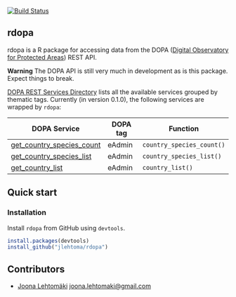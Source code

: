 [![Build Status](https://travis-ci.org/jlehtoma/rdopa.svg?branch=master)](https://travis-ci.org/jlehtoma/respecies)

## rdopa

rdopa is a R package for accessing data from the DOPA ([Digital Observatory for Protected Areas](http://dopa.jrc.ec.europa.eu/)) REST API.

**Warning** The DOPA API is still very much in development as is this package. Expect things to break.

[DOPA REST Services Directory](http://dopa-services.jrc.ec.europa.eu/rest/) lists all the available services grouped by thematic tags. Currently (in version 0.1.0), the following services are wrapped by `rdopa`:

| DOPA Service                       | DOPA tag                           | Function                           |
|------------------------------------|------------------------------------|------------------------------------|
| [get_country_species_count](http://dopa-services.jrc.ec.europa.eu/rest/eAdmin/get_country_species_count) | eAdmin | `country_species_count()` |
| [get_country_species_list](http://dopa-services.jrc.ec.europa.eu/rest/eAdmin/get_country_species_list)| eAdmin | `country_species_list()` |
| [get_country_list](http://dopa-services.jrc.ec.europa.eu/rest/eAdmin/get_country_list)| eAdmin | `country_list()` |
 
## Quick start

### Installation

Install `rdopa` from GitHub using `devtools`.

```r
install.packages(devtools)
install_github("jlehtoma/rdopa")
```

## Contributors

+ [Joona Lehtomäki](https://github.com/jlehtoma) <joona.lehtomaki@gmail.com>
